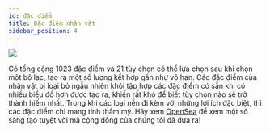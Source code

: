 ```yaml
---
id: đặc điểm
title: Đặc điểm nhân vật
sidebar_position: 4
---
```


![](/img/creation.png)

Có tổng cộng 1023 đặc điểm và 21 tùy chọn có thể lựa chọn sau khi chọn một bộ lạc, tạo ra một số lượng kết hợp gần như vô hạn. Các đặc điểm của nhân vật bị loại bỏ ngẫu nhiên khỏi tập hợp các đặc điểm có sẵn khi có nhiều biểu đồ hơn được tạo ra, khiến rất khó để biết tùy chọn nào sẽ trở thành hiếm nhất. Trong khi các loại nền đi kèm với những lợi ích đặc biệt, thì các đặc điểm chỉ mang tính thẩm mỹ. Hãy xem [OpenSea](https://opensea.io/collection/niftydegen) để xem một số sáng tạo tuyệt vời mà cộng đồng của chúng tôi đã đưa ra!
